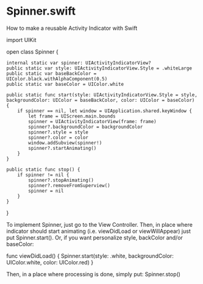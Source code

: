 # Spinner.swift
How to make a reusable Activity Indicator with Swift

import UIKit

open class Spinner {
    
    internal static var spinner: UIActivityIndicatorView?
    public static var style: UIActivityIndicatorView.Style = .whiteLarge
    public static var baseBackColor = UIColor.black.withAlphaComponent(0.5)
    public static var baseColor = UIColor.white
    
    public static func start(style: UIActivityIndicatorView.Style = style, backgroundColor: UIColor = baseBackColor, color: UIColor = baseColor) {
        if spinner == nil, let window = UIApplication.shared.keyWindow {
            let frame = UIScreen.main.bounds
            spinner = UIActivityIndicatorView(frame: frame)
            spinner?.backgroundColor = backgroundColor
            spinner?.style = style
            spinner?.color = color
            window.addSubview(spinner!)
            spinner?.startAnimating()
        }
    }
    
    public static func stop() {
        if spinner != nil {
            spinner?.stopAnimating()
            spinner?.removeFromSuperview()
            spinner = nil
        }
    }
    
}

To implement Spinner, just go to the View Controller. Then, in place where indicator should start animating (i.e. viewDidLoad or viewWillAppear) just put Spinner.start(). Or, if you want personalize style, backColor and/or baseColor:

func viewDidLoad() {
    Spinner.start(style: .white, backgroundColor: UIColor.white, color: UIColor.red)
}

Then, in a place where processing is done, simply put: Spinner.stop()


